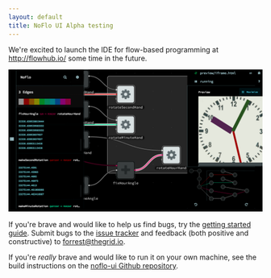 ```yaml
---
layout: default
title: NoFlo UI Alpha testing
---
```


We're excited to launch the IDE for flow-based programming at http://flowhub.io/ some time in the future. 

![screen shot of Flowhub IDE 2014-04-03](ScreenShot-2014-04-03.png)

If you're brave and would like to help us find bugs, try the [getting started guide](http://flowhub.io/documentation/getting-started-browser/). Submit bugs to the [issue tracker](https://github.com/noflo/noflo-ui/issues) and feedback (both positive and constructive) to [forrest@thegrid.io](mailto:forrest@thegrid.io?subject=flowhub-ide).

If you're *really* brave and would like to run it on your own machine, see the build instructions on the [noflo-ui Github repository](https://github.com/noflo/noflo-ui).